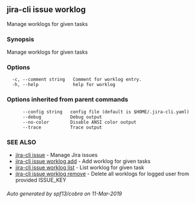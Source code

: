 ## jira-cli issue worklog

Manage worklogs for given tasks

### Synopsis

Manage worklogs for given tasks

### Options

```
  -c, --comment string   Comment for worklog entry.
  -h, --help             help for worklog
```

### Options inherited from parent commands

```
      --config string   config file (default is $HOME/.jira-cli.yaml)
      --debug           Debug output
      --no-color        Disable ANSI color output
      --trace           Trace output
```

### SEE ALSO

* [jira-cli issue](jira-cli_issue.md)	 - Manage Jira issues
* [jira-cli issue worklog add](jira-cli_issue_worklog_add.md)	 - Add worklog for given tasks
* [jira-cli issue worklog list](jira-cli_issue_worklog_list.md)	 - List worklog for given task
* [jira-cli issue worklog remove](jira-cli_issue_worklog_remove.md)	 - Delete all worklogs for logged user from provided ISSUE_KEY

###### Auto generated by spf13/cobra on 11-Mar-2019
